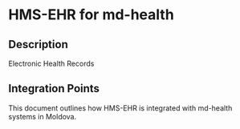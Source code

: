 # HMS-EHR for md-health

## Description

Electronic Health Records

## Integration Points

This document outlines how HMS-EHR is integrated with md-health systems in Moldova.
